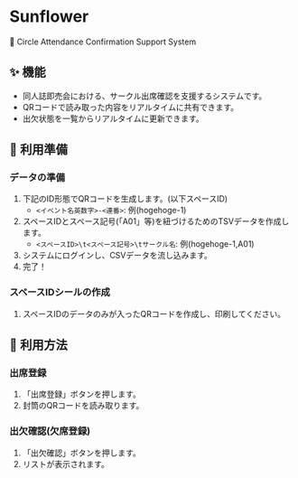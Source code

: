 # Sunflower
🌻 Circle Attendance Confirmation Support System

## ✨ 機能

- 同人誌即売会における、サークル出席確認を支援するシステムです。
- QRコードで読み取った内容をリアルタイムに共有できます。
- 出欠状態を一覧からリアルタイムに更新できます。

## 🐣 利用準備

### データの準備

1. 下記のID形態でQRコードを生成します。(以下スペースID)
    - `<イベント名英数字>-<連番>`: 例(hogehoge-1)
2. スペースIDとスペース記号(「A01」等)を紐づけるためのTSVデータを作成します。
    - `<スペースID>\t<スペース記号>\tサークル名`: 例(hogehoge-1,A01)
3. システムにログインし、CSVデータを流し込みます。
4. 完了！

### スペースIDシールの作成

1. スペースIDのデータのみが入ったQRコードを作成し、印刷してください。

## 🐤 利用方法

### 出席登録

1. 「出席登録」ボタンを押します。
2. 封筒のQRコードを読み取ります。

### 出欠確認(欠席登録)

1. 「出欠確認」ボタンを押します。
2. リストが表示されます。
